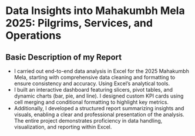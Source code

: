 # Data Insights into Mahakumbh Mela 2025: Pilgrims, Services, and Operations
## Basic Description of my Report  
* I carried out end-to-end data analysis in Excel for the 2025 Mahakumbh Mela, starting with comprehensive data cleaning and formatting to ensure consistency and accuracy. Using Excel’s analytical tools. 
* I built an interactive dashboard featuring slicers, pivot tables, and dynamic charts (bar, pie, and line). I designed custom KPI cards using cell merging and conditional formatting to highlight key metrics. 
* Additionally, I developed a structured report summarizing insights and visuals, enabling a clear and professional presentation of the analysis. The entire project demonstrates proficiency in data handling, visualization, and reporting within Excel.
